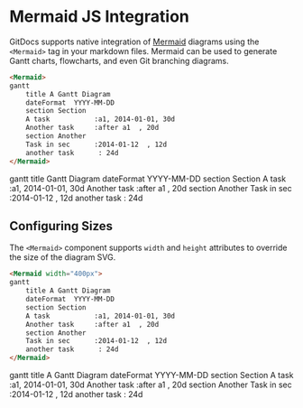 # Mermaid JS Integration

GitDocs supports native integration of [Mermaid](https://mermaidjs.github.io/) diagrams using the `<Mermaid>` tag in your markdown files. Mermaid can be used to generate Gantt charts, flowcharts, and even Git branching diagrams.

```markdown
<Mermaid>
gantt
    title A Gantt Diagram
    dateFormat  YYYY-MM-DD
    section Section
    A task           :a1, 2014-01-01, 30d
    Another task     :after a1  , 20d
    section Another
    Task in sec      :2014-01-12  , 12d
    another task      : 24d
</Mermaid>
```

<Mermaid>
gantt
    title Gantt Diagram
    dateFormat  YYYY-MM-DD
    section Section
    A task           :a1, 2014-01-01, 30d
    Another task     :after a1  , 20d
    section Another
    Task in sec      :2014-01-12  , 12d
    another task      : 24d
</Mermaid>

## Configuring Sizes

The `<Mermaid>` component supports `width` and `height` attributes to override the size of the diagram SVG.

```markdown
<Mermaid width="400px">
gantt
    title A Gantt Diagram
    dateFormat  YYYY-MM-DD
    section Section
    A task           :a1, 2014-01-01, 30d
    Another task     :after a1  , 20d
    section Another
    Task in sec      :2014-01-12  , 12d
    another task      : 24d
</Mermaid>
```

<Mermaid width="400">
gantt
    title A Gantt Diagram
    dateFormat  YYYY-MM-DD
    section Section
    A task           :a1, 2014-01-01, 30d
    Another task     :after a1  , 20d
    section Another
    Task in sec      :2014-01-12  , 12d
    another task      : 24d
</Mermaid>

<!-- ## Custom Configs

Each Mermaid diagram is highly customizable. The `<Mermaid>` component takes an optional `config` parameter that points to an object with the properties you want to configure.

```jsx
<Mermaid config="{{ gantt: {barGap: 20 }}}">
gantt
    title A Gantt Diagram
    dateFormat  YYYY-MM-DD
    section Section
    A task           :a1, 2014-01-01, 30d
    Another task     :after a1  , 20d
    section Another
    Task in sec      :2014-01-12  , 12d
    another task      : 24d
</Mermaid>
```

<Mermaid config="{{ gantt: { barGap: 20 } }}">
gantt
    title A Gantt Diagram
    dateFormat  YYYY-MM-DD
    section Section
    A task           :a1, 2014-01-01, 30d
    Another task     :after a1  , 20d
    section Another
    Task in sec      :2014-01-12  , 12d
    another task      : 24d
</Mermaid> -->
